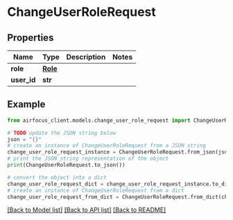 # ChangeUserRoleRequest


## Properties

Name | Type | Description | Notes
------------ | ------------- | ------------- | -------------
**role** | [**Role**](Role.md) |  | 
**user_id** | **str** |  | 

## Example

```python
from airfocus_client.models.change_user_role_request import ChangeUserRoleRequest

# TODO update the JSON string below
json = "{}"
# create an instance of ChangeUserRoleRequest from a JSON string
change_user_role_request_instance = ChangeUserRoleRequest.from_json(json)
# print the JSON string representation of the object
print(ChangeUserRoleRequest.to_json())

# convert the object into a dict
change_user_role_request_dict = change_user_role_request_instance.to_dict()
# create an instance of ChangeUserRoleRequest from a dict
change_user_role_request_from_dict = ChangeUserRoleRequest.from_dict(change_user_role_request_dict)
```
[[Back to Model list]](../README.md#documentation-for-models) [[Back to API list]](../README.md#documentation-for-api-endpoints) [[Back to README]](../README.md)


